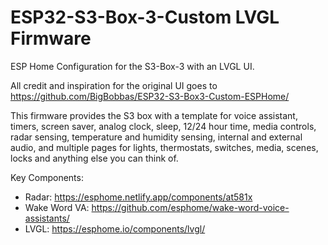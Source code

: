 # ESP32-S3-Box-3-Custom LVGL Firmware 
ESP Home Configuration for the S3-Box-3 with an LVGL UI.

All credit and inspiration for the original UI goes to https://github.com/BigBobbas/ESP32-S3-Box3-Custom-ESPHome/

This firmware provides the S3 box with a template for voice assistant, timers, screen saver, analog clock, sleep, 12/24 hour time, media controls, radar sensing, temperature and humidity sensing, internal and external audio, and multiple pages for lights, thermostats, switches, media, scenes, locks and anything else you can think of.

Key Components:
- Radar: https://esphome.netlify.app/components/at581x
- Wake Word VA: https://github.com/esphome/wake-word-voice-assistants/
- LVGL: https://esphome.io/components/lvgl/
